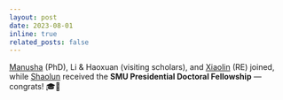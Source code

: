 ```yaml
---
layout: post
date: 2023-08-01
inline: true
related_posts: false
---
```


[Manusha](https://manusha-karunathilaka.com/#about) (PhD), Li & Haoxuan (visiting scholars), and [Xiaolin](https://wenxiaolin.com/) (RE) joined, while [Shaolun](https://shaolun-ruan.com/) received the **SMU Presidential Doctoral Fellowship** — congrats! 🎓🎉